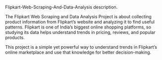  Flipkart-Web-Scraping-And-Data-Analysis description.

 The Flipkart Web Scraping and Data Analysis Project is about collecting product information from Flipkart’s website and analyzing it to find useful patterns. Flipkart is one of India’s biggest online shopping platforms, so studying its data helps understand trends in pricing, reviews, and popular products.

 This project is a simple yet powerful way to understand trends in Flipkart’s online marketplace and use that knowledge for better decision-making.
